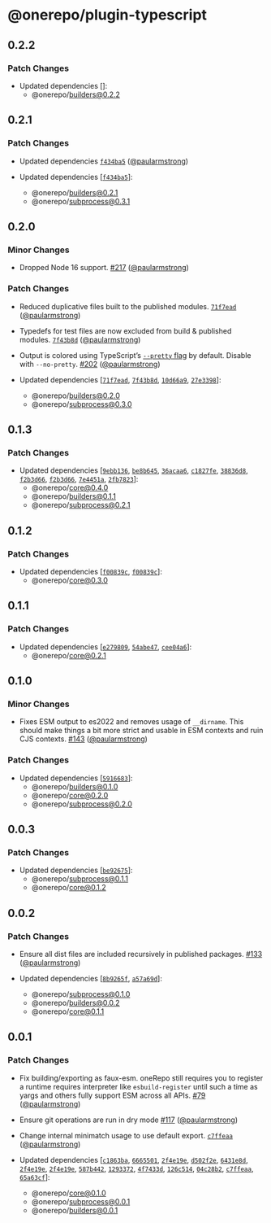 # @onerepo/plugin-typescript

## 0.2.2

### Patch Changes

- Updated dependencies []:
  - @onerepo/builders@0.2.2

## 0.2.1

### Patch Changes

- Updated dependencies [`f434ba5`](https://github.com/paularmstrong/onerepo/commit/f434ba58f4d3de366697d367449440320d0a12a7) ([@paularmstrong](https://github.com/paularmstrong))

- Updated dependencies [[`f434ba5`](https://github.com/paularmstrong/onerepo/commit/f434ba58f4d3de366697d367449440320d0a12a7)]:
  - @onerepo/builders@0.2.1
  - @onerepo/subprocess@0.3.1

## 0.2.0

### Minor Changes

- Dropped Node 16 support. [#217](https://github.com/paularmstrong/onerepo/pull/217) ([@paularmstrong](https://github.com/paularmstrong))

### Patch Changes

- Reduced duplicative files built to the published modules. [`71f7ead`](https://github.com/paularmstrong/onerepo/commit/71f7eadc31effa5e92cb499efff8fe8317f7c01b) ([@paularmstrong](https://github.com/paularmstrong))

- Typedefs for test files are now excluded from build & published modules. [`7f43b8d`](https://github.com/paularmstrong/onerepo/commit/7f43b8d0682917a1cca9f80d9c2ece7b58cfe4b9) ([@paularmstrong](https://github.com/paularmstrong))

- Output is colored using TypeScript’s [`--pretty` flag](https://www.typescriptlang.org/tsconfig/#pretty) by default. Disable with `--no-pretty`. [#202](https://github.com/paularmstrong/onerepo/pull/202) ([@paularmstrong](https://github.com/paularmstrong))

- Updated dependencies [[`71f7ead`](https://github.com/paularmstrong/onerepo/commit/71f7eadc31effa5e92cb499efff8fe8317f7c01b), [`7f43b8d`](https://github.com/paularmstrong/onerepo/commit/7f43b8d0682917a1cca9f80d9c2ece7b58cfe4b9), [`10d66a9`](https://github.com/paularmstrong/onerepo/commit/10d66a9b93d6824a89915aa6e1ff3feeebcad91b), [`27e3398`](https://github.com/paularmstrong/onerepo/commit/27e3398383e300293938b3a0154315b0ad887f89)]:
  - @onerepo/builders@0.2.0
  - @onerepo/subprocess@0.3.0

## 0.1.3

### Patch Changes

- Updated dependencies [[`9ebb136`](https://github.com/paularmstrong/onerepo/commit/9ebb1368e33e45a8ad56c92f5bb4110e305e54c3), [`be8b645`](https://github.com/paularmstrong/onerepo/commit/be8b645403399370d25aeb53d25067a03a968969), [`36acaa6`](https://github.com/paularmstrong/onerepo/commit/36acaa6e6a02a3f2fd5b7dcd08127b8fe7ac8398), [`c1827fe`](https://github.com/paularmstrong/onerepo/commit/c1827fe2232bdde970865aa0edaa391f929a0954), [`38836d8`](https://github.com/paularmstrong/onerepo/commit/38836d85df015c31470fd85a04f6ef014000afff), [`f2b3d66`](https://github.com/paularmstrong/onerepo/commit/f2b3d66008d4a91ce2c418a8c4bee37e8beec473), [`f2b3d66`](https://github.com/paularmstrong/onerepo/commit/f2b3d66008d4a91ce2c418a8c4bee37e8beec473), [`7e4451a`](https://github.com/paularmstrong/onerepo/commit/7e4451a69916c4dfe18cbb6a9ae3a51f6ee8e3fc), [`2fb7823`](https://github.com/paularmstrong/onerepo/commit/2fb7823fabee5baf9318b9a31b1288f68c4a3d35)]:
  - @onerepo/core@0.4.0
  - @onerepo/builders@0.1.1
  - @onerepo/subprocess@0.2.1

## 0.1.2

### Patch Changes

- Updated dependencies [[`f00839c`](https://github.com/paularmstrong/onerepo/commit/f00839c574102c54101370f09e2ffe70fb61f8d6), [`f00839c`](https://github.com/paularmstrong/onerepo/commit/f00839c574102c54101370f09e2ffe70fb61f8d6)]:
  - @onerepo/core@0.3.0

## 0.1.1

### Patch Changes

- Updated dependencies [[`e279809`](https://github.com/paularmstrong/onerepo/commit/e279809fcac4be0fe3d7622f3d2c7cca70d568d2), [`54abe47`](https://github.com/paularmstrong/onerepo/commit/54abe47ebe1eae9c6e70ea344b099b05b63621e2), [`cee04a6`](https://github.com/paularmstrong/onerepo/commit/cee04a62e60909bba1838314abcc909e2a531136)]:
  - @onerepo/core@0.2.1

## 0.1.0

### Minor Changes

- Fixes ESM output to es2022 and removes usage of `__dirname`. This should make things a bit more strict and usable in ESM contexts and ruin CJS contexts. [#143](https://github.com/paularmstrong/onerepo/pull/143) ([@paularmstrong](https://github.com/paularmstrong))

### Patch Changes

- Updated dependencies [[`5916683`](https://github.com/paularmstrong/onerepo/commit/59166834467f9bf3427c7bdca91776cc228e9002)]:
  - @onerepo/builders@0.1.0
  - @onerepo/core@0.2.0
  - @onerepo/subprocess@0.2.0

## 0.0.3

### Patch Changes

- Updated dependencies [[`be92675`](https://github.com/paularmstrong/onerepo/commit/be926755919bd80a78126acfe2d38421eceeb16d)]:
  - @onerepo/subprocess@0.1.1
  - @onerepo/core@0.1.2

## 0.0.2

### Patch Changes

- Ensure all dist files are included recursively in published packages. [#133](https://github.com/paularmstrong/onerepo/pull/133) ([@paularmstrong](https://github.com/paularmstrong))

- Updated dependencies [[`8b9265f`](https://github.com/paularmstrong/onerepo/commit/8b9265fedc1cb6f9bd3d62e5d8af71e40ba4bb51), [`a57a69d`](https://github.com/paularmstrong/onerepo/commit/a57a69d7813bd2f965b0f00af366204637b6f81e)]:
  - @onerepo/subprocess@0.1.0
  - @onerepo/builders@0.0.2
  - @onerepo/core@0.1.1

## 0.0.1

### Patch Changes

- Fix building/exporting as faux-esm. oneRepo still requires you to register a runtime requires interpreter like `esbuild-register` until such a time as yargs and others fully support ESM across all APIs. [#79](https://github.com/paularmstrong/onerepo/pull/79) ([@paularmstrong](https://github.com/paularmstrong))

- Ensure git operations are run in dry mode [#117](https://github.com/paularmstrong/onerepo/pull/117) ([@paularmstrong](https://github.com/paularmstrong))

- Change internal minimatch usage to use default export. [`c7ffeaa`](https://github.com/paularmstrong/onerepo/commit/c7ffeaa844500c214bcd1d9782281cec73bf936a) ([@paularmstrong](https://github.com/paularmstrong))

- Updated dependencies [[`c1863ba`](https://github.com/paularmstrong/onerepo/commit/c1863ba8a30455b6b43530a91b15c00cb1881052), [`6665501`](https://github.com/paularmstrong/onerepo/commit/66655015d6285b754a69fa9e453d81506de883f0), [`2f4e19e`](https://github.com/paularmstrong/onerepo/commit/2f4e19e1f798f34eb551bf17d7c91d4ca9d2b873), [`d502f2e`](https://github.com/paularmstrong/onerepo/commit/d502f2effe7c3448bc0143020778744ca71c5b1e), [`6431e8d`](https://github.com/paularmstrong/onerepo/commit/6431e8d33cba1304c0e275ce1c8eac4265c742b2), [`2f4e19e`](https://github.com/paularmstrong/onerepo/commit/2f4e19e1f798f34eb551bf17d7c91d4ca9d2b873), [`2f4e19e`](https://github.com/paularmstrong/onerepo/commit/2f4e19e1f798f34eb551bf17d7c91d4ca9d2b873), [`587b442`](https://github.com/paularmstrong/onerepo/commit/587b4425863c88487794622c6da95a0c4f3559ae), [`1293372`](https://github.com/paularmstrong/onerepo/commit/12933720aad9024d278fa2097ac4fac8bdab81eb), [`4f7433d`](https://github.com/paularmstrong/onerepo/commit/4f7433d9f8d6ee12d90a557d7639a8b2bf0c8b1f), [`126c514`](https://github.com/paularmstrong/onerepo/commit/126c5147d0bb2c4ed5bca2973dbce1ae3133cc3e), [`04c28b2`](https://github.com/paularmstrong/onerepo/commit/04c28b21b90a2f3306ecb2daacb81f59cadc9bdc), [`c7ffeaa`](https://github.com/paularmstrong/onerepo/commit/c7ffeaa844500c214bcd1d9782281cec73bf936a), [`65a63cf`](https://github.com/paularmstrong/onerepo/commit/65a63cf5783df271a569d1e62258e389c723b56b)]:
  - @onerepo/core@0.1.0
  - @onerepo/subprocess@0.0.1
  - @onerepo/builders@0.0.1
